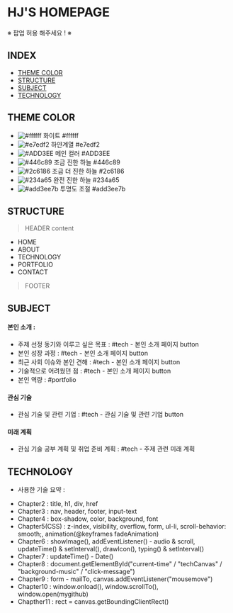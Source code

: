 # **HJ'S HOMEPAGE**

※ 팝업 허용 해주세요 ! ※

## INDEX

- [THEME COLOR](#theme-color)
- [STRUCTURE](#structure)
- [SUBJECT](#subject)
- [TECHNOLOGY](#technology)

## THEME COLOR

- ![#ffffff](https://via.placeholder.com/15/ffffff/000000?text=+) 화이트 #ffffff
- ![#e7edf2](https://via.placeholder.com/15/e7edf2/000000?text=+) 하얀계열 #e7edf2
- ![#ADD3EE](https://via.placeholder.com/15/ADD3EE/000000?text=+) 메인 컬러 #ADD3EE
- ![#446c89](https://via.placeholder.com/15/446c89/000000?text=+) 조금 진한 하늘 #446c89
- ![#2c6186](https://via.placeholder.com/15/2c6186/000000?text=+) 조금 더 진한 하늘 #2c6186
- ![#234a65](https://via.placeholder.com/15/234a65/000000?text=+) 완전 진한 하늘 #234a65
- ![#add3ee7b](https://via.placeholder.com/15/add3ee7b/000000?text=+) 투명도 조절 #add3ee7b

## STRUCTURE

> HEADER
> content

- HOME
- ABOUT
- TECHNOLOGY
- PORTFOLIO
- CONTACT

> FOOTER

## SUBJECT

#### 본인 소개 :

- 주제 선정 동기와 이루고 싶은 목표 : #tech - 본인 소개 페이지 button
- 본인 성장 과정 : #tech - 본인 소개 페이지 button
- 최근 사회 이슈와 본인 견해 : #tech - 본인 소개 페이지 button
- 기술적으로 어려웠던 점 : #tech - 본인 소개 페이지 button
- 본인 역량 : #portfolio

#### 관심 기술

- 관심 기술 및 관련 기업 : #tech - 관심 기술 및 관련 기업 button

#### 미래 계획

- 관심 기술 공부 계획 및 취업 준비 계획 : #tech - 주제 관련 미래 계획

## TECHNOLOGY

- 사용한 기술 요약 :

* Chapter2 : title, h1, div, href
* Chapter3 : nav, header, footer, input-text
* Chapter4 : box-shadow, color, background, font
* Chapter5(CSS) : z-index, visibility, overflow, form, ul-li, scroll-behavior: smooth;, animation(@keyframes fadeAnimation)
* Chapter6 : showImage(), addEventListener() - audio & scroll, updateTime() & setInterval(), drawIcon(), typing() & setInterval()
* Chapter7 : updateTime() - Date()
* Chapter8 : document.getElementById("current-time" / "techCanvas" / "background-music" / "click-message")
* Chapter9 : form - mailTo, canvas.addEventListener("mousemove")
* Chapter10 : window.onload(), window.scrollTo(), window.open(mygithub)
* Chapther11 : rect = canvas.getBoundingClientRect()
